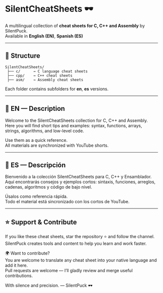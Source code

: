 # SilentCheatSheets 🕶️

A multilingual collection of **cheat sheets for C, C++ and Assembly** by SilentPuck.  
Available in **English (EN)**, **Spanish (ES)** 

---

## 📂 Structure

```
SilentCheatSheets/
 ├── c/      → C language cheat sheets
 ├── cpp/    → C++ cheat sheets
 ├── asm/    → Assembly cheat sheets
```

Each folder contains subfolders for **en**, **es** versions.  

---

## 📘 EN — Description

Welcome to the SilentCheatSheets collection for C, C++ and Assembly.  
Here you will find short tips and examples: syntax, functions, arrays, strings, algorithms, and low-level code.  

Use them as a quick reference.  
All materials are synchronized with YouTube shorts.  

---

## 📘 ES — Descripción

Bienvenido a la colección SilentCheatSheets para C, C++ y Ensamblador.  
Aquí encontrarás consejos y ejemplos cortos: sintaxis, funciones, arreglos, cadenas, algoritmos y código de bajo nivel.  

Úsalos como referencia rápida.  
Todo el material está sincronizado con los cortos de YouTube.  

---



## ⭐ Support & Contribute

If you like these cheat sheets, star the repository ⭐ and follow the channel.  
SilentPuck creates tools and content to help you learn and work faster.  

🌍 Want to contribute?  
You are welcome to translate any cheat sheet into your native language and add it here.  
Pull requests are welcome — I’ll gladly review and merge useful contributions. 

With silence and precision. — SilentPuck 🕶️
